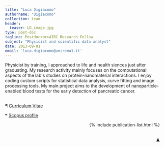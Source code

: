 ```yaml
---
title: "Luca Digiacomo"
authorname: "Digiacomo"
collection: team
header: 
  teaser: LD_image.jpg
type: post-doc
tagline: Postdoc<br>AIRC Research Fellow
subject: "Physicist and scientific data analyst"
date: 2013-09-01
email: 'luca.digiacomo@uniroma1.it'
---
```


<p align= "justify">

Physicist by training, I approached to life and health siences just after graduating. My research activity mainly focuses on the computational aspects of the lab's studies on protein-nanomaterial interactions. I enjoy coding custom scripts for statistical data analysis, curve fitting and image processing tools. 
My main project aims to the development of nanoparticle-enabled blood tests for the early detection of pancreatic cancer. <br><br>


&#182; <a href="https://nanodeliverylab.github.io/files/CV_LD.pdf">Curriculum Vitae </a><span class="info"> <br>

&#10077; <a href="https://www.scopus.com/authid/detail.uri?authorId=56884553000">Scopus profile </a><span class="info">

<div style="text-align: right"> 

{% include publication-list.html %}

<br>
<a href="https://lichess.org/@/Ivanchliuk">&#x265F; </a><span class="info">
